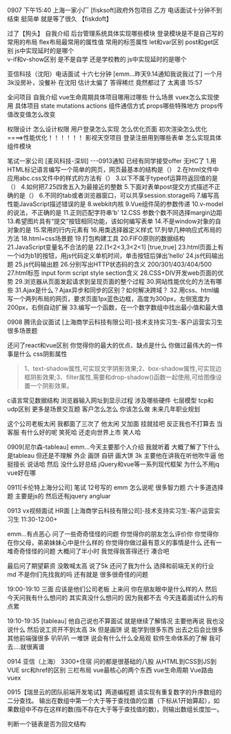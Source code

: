 0907 下午15:40
上海一家小厂 [fisksoft]政府外包项目 乙方 电话面试十分钟不到结束 挺简单 就是等了很久
【fiskdoft】

过了【狗头】
自我介绍 
后台管理系统具体实现哪些模块
登录模块是不是自己写的 
常用的布局
flex布局最常用的属性值
常用的标签属性
let和var区别
post和get区别
js中实现延时的是哪个                
v-if和v-show区别
是不是自学 还是学校教的
js中实现延时的是哪个




亚信科技（沈阳）电话面试 十六七分钟
[emm...昨天9.14通知我说我过了] 一个月3k没房补，没餐补 在沈阳 估计太偏了 答得稀烂 竟然都过了 太离谱
15:57

全问项目
自我介绍
vue生命周期具体项目哪用过哪些 什么场景
vuex怎么实现使用 具体项目
state mutations actions
组件通信方式 
props哪些特殊地方 props传值改变值怎么改变 

权限设计   怎么设计权限    用户登录怎么实现
怎么优化页面 初次渲染怎么优化                              ====>性能优化！！！！！！
影视天空项目 登录注册用到哪些表单 怎么实现具体组件模块





笔试一家公司  [麦风科技-深圳]       ---0913通知 已经有同学接受offer 无HC了
1.用HTML标记语言编写一个简单的网页，网页最基本的结构是（）
2.在html文件中应用abc.css文件中的样式的方法有（）
3.以下不属于typeof运算符返回值的是（）
4.如何把7.25四舍五入为最接近的整数
5.下面对表单post提交方式描述不正确的是（）
6.不同的tab或者浏览器窗口，可以共享session.storage吗
7.编写高性能JavaScript描述错误的是
8.webkit内核
9.Vue组件简的参数传递
10.v-model的说法，不正确的是
11.正则匹配字符串‘b'
12.CSS 参数个数不同选择margin边距
13.希望图片具有“提交”按钮相同功能，该如何编写表单
14.不是window对象的自对象的是
15.常用的行内元素有
16.用类选择器定义样式
17.列举几种响应式布局的方法
18.html+css场景题
19.打包构建工具
20.FIFO原则的数据结构
21.JavaScript变量名不合法的是
22.[1<2<3,3<2<1]                            [true,true]
23.html页面上有一个id为b1的按钮，用js代码定义单机时间，单击按钮后弹出’hello‘
24.js代码输出题
25.js代码输出题
26.分别写出HTTP状态码的含义 200/301/403/404/500
27.html标签 input form script style section含义
28.CSS+DIV开发web页面的优势
29.浏览器从页面发起请求到呈现页面的整个过程
30.网站性能优化的方法有哪些
31.Ajax是什么？Ajax异步和同步的区别？如何解决跨域？
32.用css、html编写一个两列布局的网页，要求页面1px蓝色边框，高度为300px，左侧宽度为200px，右侧自动扩展
33.编写一个函数，在一个数字数组中找出最小值和最大值


0908 腾讯会议面试 [上海商学云科技有限公司]-技术支持实习生-客户运营实习生
很多场景题

还问了react和vue区别
你觉得你的最大的优点、缺点是什么
你做过最伟大的一件事是什么
css阴影属性             
> 1、text-shadow属性,可实现文字阴影效果;2、box-shadow属性,可实现边框阴影效果;3、filter属性,需要和drop-shadow()函数一起使用,可给图像设置一个阴影效果。

c语言常见数据结构
浏览器输入网址到显示过程 涉及哪些硬件
七层模型 tcp和udp区别
更多是场景交互题 客户怎么怎么 你该怎么做 
未来几年职业规划

这个公司老板太闲 我都面了三次了 他太闲 又加面 挂就挂吧 反正我也不打算去 当客服 有什么好的呢 笑死哈 还走向世界上市 笑人哈

0909[尼尔森-tableau]
emm...今天主要那个人介绍 我就听着 大概了解了下什么是tableau 但还是不理解
外企 画饼 自研 画大饼 3k 主要他在讲我在听他吹牛逼 他 挺擅长 说话哈 然后 没什么好总结 jQuery和vue等一系列现代框架 为什么不用jq vue好在哪

0911[卡伦特上海分公司]  笔试 
12号写的 emm 怎么说呢 很多智力题 六十多道选择题 主要是js的 然后还有jquery angluar

0913 vx视频面试 HR面 [上海商学云科技有限公司]-技术支持实习生-客户运营实习生  11:30-12:00+

emm...有点恶心 问了一些奇奇怪怪的问题 你觉得你的朋友怎么评价你 你觉得你在你父母，弟弟妹妹心中是什么样的
你觉得你做过最有意义的事情是什么 还有一堆奇奇怪怪的问题 大概问了半小时 我觉得我答得还行 凑合吧

最后问了期望薪资 没敢喊太高 说了5k 还问了我为什么 选择和前端无关的行业 md 不是你们先找我的吗 
还有就是 很多很奇怪的问题 

19:00-19:10 三面 应该是他们公司老板 上来问 你在朋友眼中是什么样的人 然后 今天问我有什么想问的 其实真没什么想问的 因为我都不去 今天连着面试什么的有点累

19:10-19:35 [tableau] 他自己说也不算面试 就是继续了解情况 主要他再说 我也没说什么 然后说工资开不到太高 3k 但是画饼 说 能学到很多东西 出去之后会比很多其他前端强很多 叭叭叭 一堆饼 说会有什么什么全局观 软件生命体系的了解 我可去....就很离谱 



0914 亚信（上海） 3300+住宿
问的都是很基础的八股
从HTML到CSS到JS到VUE
src和href的区别
三栏布局
vue最核心的两个东西
vue生命周期
Vue路由
vuex


0915【瑞昱云的团队前端开发笔试】两道编程题
请实现有重复数字的升序数组的二分查找。
输出在数组中第一个大于等于查找值的位置（下标从1开始算起），如果数组中不存在这样的数(指不存在大于等于查找值的数)，则输出数组长度加一。

判断一个链表是否为回文结构

